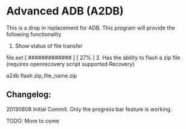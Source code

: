 Advanced ADB (A2DB)
====

This is a drop in replacement for ADB. This program will provide the following functionality

1. Show status of file transfer

  file.ext [ #############               ] [ 27% ]
2. Has the ability to flash a zip file (requires openrecovery script supported Recovery)

  a2db flash zip_file_name.zip


Changelog:
-----------
20130808
Initial Commit.
Only the progress bar feature is working.


TODO: More to come
